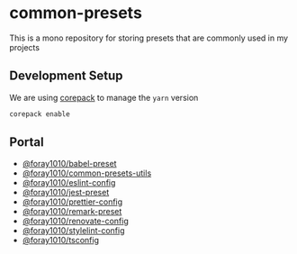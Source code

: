 # common-presets

This is a mono repository for storing presets that are commonly used in my projects

## Development Setup

We are using [corepack](https://nodejs.org/api/corepack.html) to manage the `yarn` version

```bash
corepack enable
```

## Portal

- [@foray1010/babel-preset](./packages/babel-preset)
- [@foray1010/common-presets-utils](./packages/common-presets-utils)
- [@foray1010/eslint-config](./packages/eslint-config)
- [@foray1010/jest-preset](./packages/jest-preset)
- [@foray1010/prettier-config](./packages/prettier-config)
- [@foray1010/remark-preset](./packages/remark-preset)
- [@foray1010/renovate-config](./packages/renovate-config)
- [@foray1010/stylelint-config](./packages/stylelint-config)
- [@foray1010/tsconfig](./packages/tsconfig)
